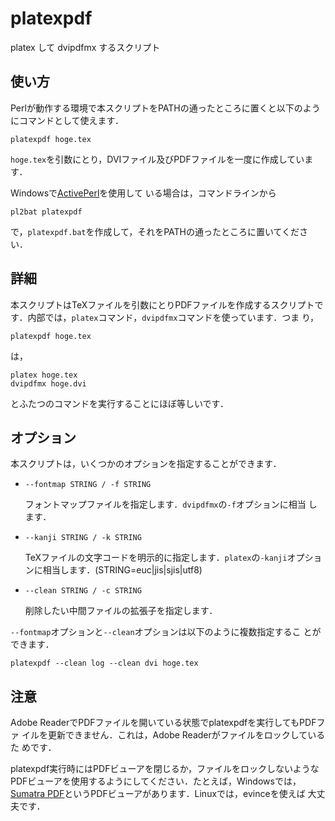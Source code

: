 # platexpdf #

platex して dvipdfmx するスクリプト

## 使い方 ##

Perlが動作する環境で本スクリプトをPATHの通ったところに置くと以下のよう
にコマンドとして使えます．

    platexpdf hoge.tex

`hoge.tex`を引数にとり，DVIファイル及びPDFファイルを一度に作成していま
す．

Windowsで[ActivePerl](http://www.activestate.com/activeperl)を使用して
いる場合は，コマンドラインから

    pl2bat platexpdf

で，`platexpdf.bat`を作成して，それをPATHの通ったところに置いてください．

## 詳細 ##

本スクリプトはTeXファイルを引数にとりPDFファイルを作成するスクリプトで
す．内部では，`platex`コマンド，`dvipdfmx`コマンドを使っています．つま
り，

    platexpdf hoge.tex

は，

    platex hoge.tex
    dvipdfmx hoge.dvi

とふたつのコマンドを実行することにほぼ等しいです．

## オプション ##

本スクリプトは，いくつかのオプションを指定することができます．

* `--fontmap STRING / -f STRING`

  フォントマップファイルを指定します．`dvipdfmx`の`-f`オプションに相当
  します．

* `--kanji STRING / -k STRING`

  TeXファイルの文字コードを明示的に指定します．`platex`の`-kanji`オプショ
  ンに相当します．(STRING=euc|jis|sjis|utf8)

* `--clean STRING / -c STRING`

  削除したい中間ファイルの拡張子を指定します．

`--fontmap`オプションと`--clean`オプションは以下のように複数指定するこ
とができます．

    platexpdf --clean log --clean dvi hoge.tex

## 注意 ##

Adobe ReaderでPDFファイルを開いている状態でplatexpdfを実行してもPDFファ
イルを更新できません．これは，Adobe Readerがファイルをロックしているた
めです．

platexpdf実行時にはPDFビューアを閉じるか，ファイルをロックしないような
PDFビューアを使用するようにしてください．たとえば，Windowsでは，
[Sumatra PDF][1]というPDFビューアがあります．Linuxでは，evinceを使えば
大丈夫です．

[1]:http://blog.kowalczyk.info/software/sumatrapdf/free-pdf-reader.html
